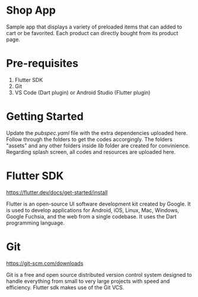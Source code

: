 # Shop App
Sample app that displays a variety of preloaded items that can added to cart or be favorited. Each product can directly bought from its product page.
# Pre-requisites
1. Flutter SDK
2. Git
3. VS Code (Dart plugin) or Android Studio (Flutter plugin)
# Getting Started
Update the _pubspec.yaml_ file with the extra dependencies uploaded here. Follow through the folders to get the codes accorgingly. The folders "assets" and any other folders inside _lib_ folder are created for convinience. Regarding splash screen, all codes and resources are uploaded here.
# Flutter SDK
https://flutter.dev/docs/get-started/install

Flutter is an open-source UI software development kit created by Google. It is used to develop applications for Android, iOS, Linux, Mac, Windows, Google Fuchsia, and the web from a single codebase. It uses the Dart programming language.
# Git
https://git-scm.com/downloads

Git is a free and open source distributed version control system designed to handle everything from small to very large projects with speed and efficiency. Flutter sdk makes use of the Git VCS.
